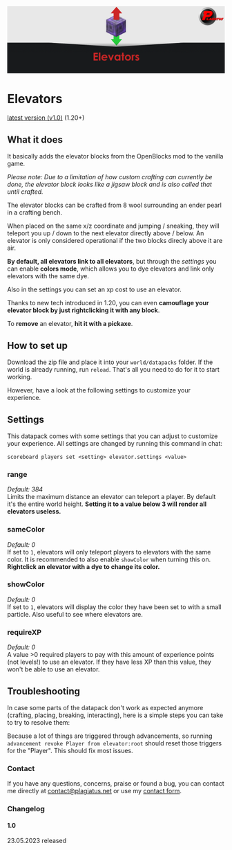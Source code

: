 ![Elevators Banner](https://raw.githubusercontent.com/Plagiatus/datapacks/master/elevators/banner.png "Bee Info")

# Elevators

[latest version (v1.0)](https://github.com/Plagiatus/datapacks/raw/master/elevators/elevators_v1.0.0.zip) (1.20+)

## What it does

It basically adds the elevator blocks from the OpenBlocks mod to the vanilla game.

_Please note: Due to a limitation of how custom crafting can currently be done, the elevator block looks like a jigsaw block and is also called that until crafted._

The elevator blocks can be crafted from 8 wool surrounding an ender pearl in a crafting bench.

When placed on the same x/z coordinate and jumping / sneaking, they will teleport you up / down to the next elevator directly above / below. An elevator is only considered operational if the two blocks direcly above it are air.

**By default, all elevators link to all elevators**, but through the _settings_ you can enable **colors mode**, which allows you to dye elevators and link only elevators with the same dye.

Also in the settings you can set an xp cost to use an elevator.

Thanks to new tech introduced in 1.20, you can even **camouflage your elevator block by just rightclicking it with any block**.  

To **remove** an elevator, **hit it with a pickaxe**.

## How to set up

Download the zip file and place it into your `world/datapacks` folder. If the world is already running, run `reload`. That's all you need to do for it to start working.  

However, have a look at the following settings to customize your experience.


## Settings

This datapack comes with some settings that you can adjust to customize your experience. All settings are changed by running this command in chat:

    scoreboard players set <setting> elevator.settings <value>

### range
_Default: 384_  
Limits the maximum distance an elevator can teleport a player. By default it's the entire world height. **Setting it to a value below 3 will render all elevators useless.**

### sameColor
_Default: 0_  
If set to `1`, elevators will only teleport players to elevators with the same color. It is recommended to also enable `showColor` when turning this on. **Rightclick an elevator with a dye to change its color.**

### showColor
_Default: 0_  
If set to `1`, elevators will display the color they have been set to with a small particle. Also useful to see where elevators are.

### requireXP
_Default: 0_  
A value >0 required players to pay with this amount of experience points (not levels!) to use an elevator. If they have less XP than this value, they won't be able to use an elevator.


## Troubleshooting

In case some parts of the datapack don't work as expected anymore (crafting, placing, breaking, interacting), here is a simple steps you can take to try to resolve them:

Because a lot of things are triggered through advancements, so running `advancement revoke Player from elevator:root` should reset those triggers for the "Player". This should fix most issues.


### Contact

If you have any questions, concerns, praise or found a bug, you can contact me directly at [contact@plagiatus.net](mailto:contact@plagiatus.net) or use my [contact form](http://plagiatus.net/#contact).


### Changelog

#### 1.0
23.05.2023 released